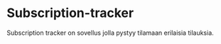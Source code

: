 ﻿# Subscription-tracker
Subscription tracker on sovellus jolla pystyy tilamaan erilaisia tilauksia.
